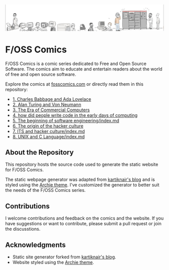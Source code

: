 
![](docs/images/fosscomics_home.jpg)
# F/OSS Comics

F/OSS Comics is a comic series dedicated to Free and Open Source Software. The comics aim to educate and entertain readers about the world of free and open source software.

Explore the comics at [fosscomics.com](https://fosscomics.com) or directly read them in this repository:

* [1. Charles Babbage and Ada Lovelace](content/posts/1.%20Charles%20Babbage%20and%20Ada%20Lovelace/index.md)
* [2. Alan Turing and Von Neumann](content/posts/2.%20Alan%20Turing%20and%20Von%20Neumann/index.md)
* [3. The Era of Commercial Computers](content/posts/3.%20The%20Era%20of%20Commercial%20Computers/index.md)
* [4. how did people write code in the early days of computing](content/posts/4.%20how%20did%20people%20write%20code%20in%20the%20early%20days%20of%20computing/index.md)
* [5. The beginning of software engineering/index.md](content/posts/5.%20The%20beginning%20of%20software%20engineering/index.md)
* [6. The origin of the hacker culture](content/posts/6.%20The%20origin%20of%20the%20hacker%20culture/index.md)
* [7. ITS and hacker culture/index.md](content/posts/7.%20ITS%20and%20hacker%20culture/index.md)
* [8. UNIX and C Language/index.md](content/posts/8.%20UNIX%20and%20C%20Language/index.md)

## About the Repository

This repository hosts the source code used to generate the static website for F/OSS Comics.

The static webpage generator was adapted from [kartiknair's blog](https://github.com/kartiknair/blog) and is styled using the [Archie theme](https://github.com/athul/archie). I've customized the generator to better suit the needs of the F/OSS Comics series.


## Contributions

I welcome contributions and feedback on the comics and the website. If you have suggestions or want to contribute, please submit a pull request or join the discusstions.

## Acknowledgments

- Static site generator forked from [kartiknair's blog](https://github.com/kartiknair/blog).
- Website styled using the [Archie theme](https://github.com/athul/archie).

